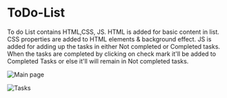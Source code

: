 # ToDo-List
To do List contains HTML,CSS, JS.
HTML is added for basic content in list.
CSS properties are added to HTML elements & background effect.
JS is added for adding up the tasks in either Not completed or Completed tasks.
When the tasks are completed by clicking on check mark it'll be added to Completed Tasks or else it'll will remain in Not completed tasks.

![Main page](https://user-images.githubusercontent.com/83008601/136708334-5ee100e2-4303-4635-9f62-9093ae307e5d.png)

![Tasks](https://user-images.githubusercontent.com/83008601/136708501-2f995ba9-6736-4548-a61c-e01ccebdea4f.png)

